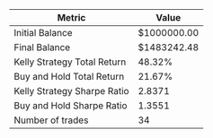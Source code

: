 | Metric | Value |
| --- | --- |
| Initial Balance | $1000000.00 |
| Final Balance | $1483242.48 |
| Kelly Strategy Total Return | 48.32% |
| Buy and Hold Total Return | 21.67% |
| Kelly Strategy Sharpe Ratio | 2.8371 |
| Buy and Hold Sharpe Ratio | 1.3551 |
| Number of trades | 34 |

